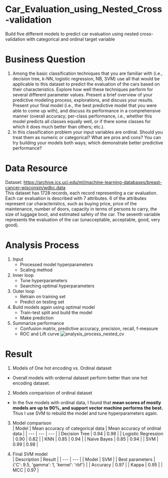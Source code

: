 # Car_Evaluation_using_Nested_Cross-validation
Build five different models to predict car evaluation using nested cross-validation with categorical and ordinal target variable

# Business Question
1. Among the basic classification techniques that you are familiar with (i.e., decision tree, k-NN, logistic regression, NB, SVM) use all that would be applicable to this dataset to predict the evaluation of the cars based on their characteristics. Explore how well these techniques perform for several different parameter values. Present a brief overview of your predictive modeling process, explorations, and discuss your results. Present your final model (i.e., the best predictive model that you were able to come up with), and discuss its performance in a comprehensive manner (overall accuracy; per-class performance, i.e., whether this model predicts all classes equally well, or if there some classes for which it does much better than others; etc.).
2. In this classification problem your input variables are ordinal. Should you treat them as numeric or categorical? What are pros and cons? You can try building your models both ways; which demonstrate better predictive performance?

# Data Resource
Dataset: [https://archive.ics.uci.edu/ml/machine-learning-databases/breast-cancer-wisconsin/wdbc.data ](https://archive.ics.uci.edu/dataset/19/car+evaluation)   
This dataset has 1728 records, each record representing a car evaluation. Each car evaluation is described with 7 attributes. 6 of the attributes represent car characteristics, such as buying price, price of the maintenance, number of doors, capacity in terms of persons to carry, the size of luggage boot, and estimated safety of the car. The seventh variable represents the evaluation of the car (unacceptable, acceptable, good, very good).

# Analysis Process
1. Input
   * Processed model hyperparameters  
   * Scaling method
2. Inner loop   
   * Tune hyperparameters  
   * Searching optimal hyperparameters  
3. Outer loop  
   * Retrain on training set
   * Predict on testing set
4. Build models again using optimal model  
   * Train-test split and build the model
   * Make prediction
5. Summarize performance  
   * Confusion matrix, predictive accuracy, precision, recall, f-measure
   * ROC and Lift curve
![analysis_process_nested_cv](https://github.com/YenLing-Allison/Car_Evaluation_using_Nested_Cross-validation/assets/144725779/44dbbe65-702a-4abd-9163-83ffb0636042)


# Result
1. Models of One hot encoding vs. Ordinal dataset
* Overall models with ordernal dataset perform better than one hot encoding dataset.  

2. Models comparision of ordinal dataset  
* In the five models with ordinal data, I found that **mean scores of mostly models are up to 90%, and support vector machine performs the best.** Thus I use SVM to rebuild the model and tune hyperparameters again.

3. Model comparison  
| Model | Mean accuracy of categorical data | Mean accuracy of ordinal data |
| --- | --- | --- |
| Decision Tree | 0.94 | 0.98 |
| Logistic Regression | 0.90 | 0.82 |
| KNN | 0.85 | 0.94 | 
| Naive Bayes | 0.85 | 0.94 | 
| SVM | 0.99 | 0.98 |

4. Final SVM model  
| Description | Result |
| --- | --- |
| Model | SVM |
| Best parameters | {'C': 9.5, 'gamma': 1, 'kernel': 'rbf'} |
| Accuracy | 0.97 |
| Kappa | 0.95 |
| MCC | 0.97 |
